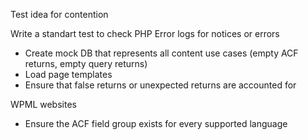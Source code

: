 Test idea for contention

Write a standart test to check PHP Error logs for notices or errors
- Create mock DB that represents all content use cases (empty ACF  returns, empty query returns)
- Load page templates
- Ensure that false returns or unexpected returns are accounted for

WPML websites
- Ensure the ACF field group exists for every supported language
